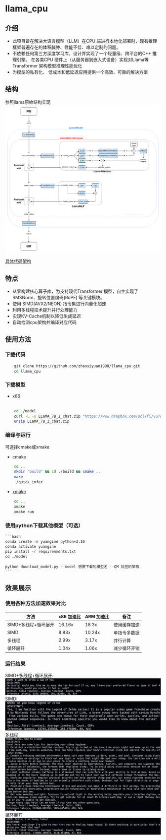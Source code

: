 # llama_cpu

## 介绍
* 此项目旨在解决大语言模型（LLM）在CPU 端进行本地化部署时，现有推理框架普遍存在的体积臃肿、性能不佳、难以定制的问题。
* 不依赖任何第三方深度学习库，设计并实现了一个轻量级、跨平台的C++ 推理引擎。
在各类CPU 硬件上（从服务器到嵌入式设备）实现对Llama等Transformer 架构模型推理性能优化
* 为模型的私有化、 低成本和低延迟应用提供一个高效、可靠的解决方案

## 结构
参照llama原始结构实现
![](./pic/llama2_structure.png)

[具体代码架构](./structure.txt)

## 特点
* 从零构建核心算子库，为支持现代Transformer 模型，自主实现了RMSNorm、旋转位置编码(RoPE) 等关键模块。
* 使用 SIMD(AVX2/NEON) 指令集进行向量化加速
* 利用多线程技术提升并行处理能力
* 实现KV-Cache机制以降低生成延迟
* 自动检测cpu架构并编译对应代码
## 使用方法
### 下载代码

```bash
    git clone https://github.com/zhaosiyuan1098/llama_cpu.git
    cd llama_cpu
   ```
    
### 下载模型
* x86

```bash
    
    cd ./model
    curl -L -o LLaMA_7B_2_chat.zip "https://www.dropbox.com/scl/fi/vu7wnes1c7gkcegg854ys/LLaMA_7B_2_chat.zip?rlkey=q61o8fpc954g1ke6g2eaot7cf&dl=1"
    unzip LLaMA_7B_2_chat.zip

   ```
    
### 编译与运行

可选择cmake或xmake
* cmake
```bash
    cd ..
    mkdir "build" && cd ./build && cmake ..
    make 
    ./quick_infer
 ```

* [xmake](https://github.com/xmake-io/xmake)
```bash
    cd ..
    xmake
    xmake run
 ```

### 使用python下载其他模型（可选）
    ```bash
    conda create -n yuangine python=3.10
    conda activate yuangine
    pip install -r requirenments.txt
    cd ./model

    python download_model.py --model 想要下载的模型名 --QM 对应的架构
    ```


## 效果展示

### 使用各种方法加速效果对比
| 方法 | x86 加速比 | ARM 加速比 | 备注 |
|------|------------|------------|------|
| SIMD+多线程+循环展开 | 16.16x | 18.3x | 使用缓存加速 |
| SIMD | 8.83x | 10.24x | 单指令多数据 |
| 多线程 | 2.99x | 3.17x | 并行计算 |
| 循环展开 | 1.04x | 1.06x | 减少循环开销 |

### 运行结果
SIMD+多线程+循环展开:
![](./pic/speedup.png)
SIMD:
![](./pic/simd.png)
多线程 
![](./pic/multithread.png)
循环展开
![](./pic/unrolling.png)